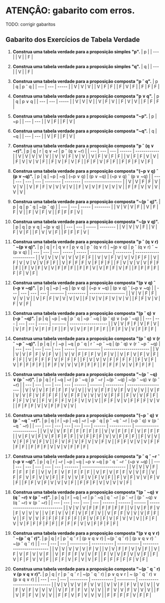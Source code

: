 # ATENÇÂO: gabarito com erros.

TODO: corrigir gabaritos

## Gabarito dos Exercícios de Tabela Verdade

1. **Construa uma tabela verdade para a proposição simples "p".**
   | p   |
   | --- |
   | V   |
   | F   |

2. **Construa uma tabela verdade para a proposição simples "q".**
   | q   |
   | --- |
   | V   |
   | F   |

3. **Construa uma tabela verdade para a proposição composta "p ˆ q".**
   | p   | q   | p ˆ q |
   | --- | --- | ----- |
   | V   | V   | V     |
   | V   | F   | F     |
   | F   | V   | F     |
   | F   | F   | F     |

4. **Construa uma tabela verdade para a proposição composta "p ∨ q".**
   | p   | q   | p ∨ q |
   | --- | --- | ----- |
   | V   | V   | V     |
   | V   | F   | V     |
   | F   | V   | V     |
   | F   | F   | F     |

5. **Construa uma tabela verdade para a proposição composta "~p".**
   | p   | ~p  |
   | --- | --- |
   | V   | F   |
   | F   | V   |

6. **Construa uma tabela verdade para a proposição composta "~q".**
   | q   | ~q  |
   | --- | --- |
   | V   | F   |
   | F   | V   |

7. **Construa uma tabela verdade para a proposição composta "p ˆ (q ∨ ~r)".**
   | p   | q   | r   | q ∨ ~r | p ˆ (q ∨ ~r) |
   | --- | --- | --- | ------ | ------------ |
   | V   | V   | V   | V      | V            |
   | V   | V   | F   | V      | V            |
   | V   | F   | V   | F      | F            |
   | V   | F   | F   | V      | V            |
   | F   | V   | V   | V      | F            |
   | F   | V   | F   | V      | F            |
   | F   | F   | V   | F      | F            |
   | F   | F   | F   | V      | F            |

8. **Construa uma tabela verdade para a proposição composta "(~p ∨ q) ˆ (p ∨ ~q)".**
   | p   | q   | ~p  | ~q  | (~p ∨ q) | (p ∨ ~q) | (~p ∨ q) ˆ (p ∨ ~q) |
   | --- | --- | --- | --- | -------- | -------- | ------------------- |
   | V   | V   | F   | F   | V        | V        | V                   |
   | V   | F   | F   | V   | V        | V        | V                   |
   | F   | V   | V   | F   | V        | V        | V                   |
   | F   | F   | V   | V   | V        | V        | V                   |

9. **Construa uma tabela verdade para a proposição composta "~(p ˆ q)".**
   | p   | q   | p ˆ q | ~(p ˆ q) |
   | --- | --- | ----- | -------- |
   | V   | V   | V     | F        |
   | V   | F   | F     | V        |
   | F   | V   | F     | V        |
   | F   | F   | F     | V        |

10. **Construa uma tabela verdade para a proposição composta "~(p ∨ q)".**
    | p   | q   | p ∨ q | ~(p ∨ q) |
    | --- | --- | ----- | -------- |
    | V   | V   | V     | F        |
    | V   | F   | V     | F        |
    | F   | V   | V     | F        |
    | F   | F   | F     | V        |

11. **Construa uma tabela verdade para a proposição composta "p ˆ (q ∨ r) ˆ ~(p ∨ q)".**
    | p   | q   | r   | q ∨ r | p ∨ q | p ˆ (q ∨ r) | ~(p ∨ q) | p ˆ (q ∨ r) ˆ ~(p ∨ q) |
    | --- | --- | --- | ----- | ----- | ----------- | -------- | ----------------------- |
    | V   | V   | V   | V     | V     | V           | F        | F                       |
    | V   | V   | F   | V     | V     | V           | F        | F                       |
    | V   | F   | V   | V     | V     | V           | F        | F                       |
    | V   | F   | F   | F     | V     | F           | F        | F                       |
    | F   | V   | V   | V     | V     | F           | F        | F                       |
    | F   | V   | F   | V     | V     | F           | F        | F                       |
    | F   | F   | V   | V     | F     | F           | V        | F                       |
    | F   | F   | F   | F     | F     | F           | V        | F                       |

12. **Construa uma tabela verdade para a proposição composta "(p ∨ q) ˆ (~p ∨ ~q)".**
    | p   | q   | ~p  | ~q  | (p ∨ q) | (~p ∨ ~q) | (p ∨ q) ˆ (~p ∨ ~q) |
    | --- | --- | --- | --- | ------- | --------- | ------------------ |
    | V   | V   | F   | F   | V       | V         | V                  |
    | V   | F   | F   | V   | V       | V         | V                  |
    | F   | V   | V   | F   | V       | V         | V                  |
    | F   | F   | V   | V   | F       | V         | F                  |

13. **Construa uma tabela verdade para a proposição composta "(p ˆ q) ∨ (~p ˆ ~q)".**
    | p   | q   | ~p  | ~q  | p ˆ q | ~p ˆ ~q | (p ˆ q) ∨ (~p ˆ ~q) |
    | --- | --- | --- | --- | ----- | ------- | ------------------- |
    | V   | V   | F   | F   | V     | F       | V                   |
    | V   | F   | F   | V   | F     | F       | F                   |
    | F   | V   | V   | F   | F     | F       | F                   |
    | F   | F   | V   | V   | F     | F       | F                   |

14. **Construa uma tabela verdade para a proposição composta "(p ˆ q) ∨ (r ˆ ~p ˆ ~q)".**
    | p   | q   | r   | ~p  | ~q  | p ˆ q | r ˆ ~p ˆ ~q | (p ˆ q) ∨ (r ˆ ~p ˆ ~q) |
    | --- | --- | --- | --- | --- | ----- | ----------- | ----------------------- |
    | V   | V   | V   | F   | F   | V     | F           | V                       |
    | V   | V   | F   | F   | F   | V     | F           | V                       |
    | V   | F   | V   | F   | V   | F     | F           | F                       |
    | V   | F   | F   | F   | V   | F     | F           | F                       |
    | F   | V   | V   | V   | F   | F     | F           | F                       |
    | F   | V   | F   | V   | F   | F     | F           | F                       |
    | F   | F   | V   | V   | V   | F     | F           | F                       |
    | F   | F   | F   | V   | V   | F     | F           | F                       |

15. **Construa uma tabela verdade para a proposição composta "~(p ˆ ~q) ∨ (p ˆ ~r)".**
    | p   | q   | r   | ~q  | ~r  | p ˆ ~q | p ˆ ~r | ~(p ˆ ~q) | ~(p ˆ ~q) ∨ (p ˆ ~r) |
    | --- | --- | --- | --- | --- | ------ | ------ | --------- | ------------------- |
    | V   | V   | V   | F   | F   | F      | F      | V         | V                   |
    | V   | V   | F   | F   | V   | F      | V      | V         | V                   |
    | V   | F   | V   | V   | F   | V      | F      | F         | F                   |
    | V   | F   | F   | V   | V   | V      | V      | F         | F                   |
    | F   | V   | V   | F   | F   | F      | F      | V         | V                   |
    | F   | V   | F   | F   | V   | F      | V      | V         | V                   |
    | F   | F   | V   | V   | F   | F      | F      | V         | V                   |
    | F   | F   | F   | V   | V   | F      | F      | V         | V                   |

16. **Construa uma tabela verdade para a proposição composta "(~p ˆ q) ∨ (p ˆ ~q ˆ ~r)".**
    | p   | q   | r   | ~p  | ~q  | ~r  | ~p ˆ q | p ˆ ~q ˆ ~r | (~p ˆ q) ∨ (p ˆ ~q ˆ ~r) |
    | --- | --- | --- | --- | --- | --- | ------ | ----------- | ------------------------ |
    | V   | V   | V   | F   | F   | F   | F      | F           | F                        |
    | V   | V   | F   | F   | F   | V   | F      | F           | F                        |
    | V   | F   | V   | F   | V   | F   | F      | F           | F                        |
    | V   | F   | F   | F   | V   | V   | F      | F           | F                        |
    | F   | V   | V   | V   | F   | F   | V      | F           | V                        |
    | F   | V   | F   | V   | F   | V   | V      | F           | V                        |
    | F   | F   | V   | V   | V   | F   | F      | F           | F                        |
    | F   | F   | F   | V   | V   | V   | F      | F           | F                        |

17. **Construa uma tabela verdade para a proposição composta "p ˆ q ˆ ~r ˆ (~p ∨ ~q)".**
    | p   | q   | r   | ~r  | ~p  | ~q  | ~p ∨ ~q | p ˆ q ˆ ~r ˆ (~p ∨ ~q) |
    | --- | --- | --- | --- | --- | --- | ------- | ---------------------- |
    | V   | V   | V   | F   | F   | F   | F       | F                      |
    | V   | V   | F   | V   | F   | F   | F       | F                      |
    | V   | F   | V   | F   | F   | V   | V       | F                      |
    | V   | F   | F   | V   | F   | V   | V       | F                      |
    | F   | V   | V   | F   | V   | F   | V       | F                      |
    | F   | V   | F   | V   | V   | F   | V       | F                      |
    | F   | F   | V   | F   | V   | V   | V       | F                      |
    | F   | F   | F   | V   | V   | V   | V       | F                      |

18. **Construa uma tabela verdade para a proposição composta "(p ˆ ~q) ∨ (q ˆ ~r) ∨ (p ˆ ~r)".**
    | p   | q   | r   | ~q  | ~r  | p ˆ ~q | q ˆ ~r | p ˆ ~r | (p ˆ ~q) ∨ (q ˆ ~r) ∨ (p ˆ ~r) |
    | --- | --- | --- | --- | --- | ------ | ------ | ------ | ------------------------------ |
    | V   | V   | V   | F   | F   | F      | F      | F      | F                              |
    | V   | V   | F   | F   | V   | F      | V      | V      | V                              |
    | V   | F   | V   | V   | F   | V      | F      | F      | V                              |
    | V   | F   | F   | V   | V   | V      | F      | F      | V                              |
    | F   | V   | V   | F   | F   | F      | F      | F      | F                              |
    | F   | V   | F   | F   | V   | F      | V      | V      | V                              |
    | F   | F   | V   | V   | F   | F      | F      | F      | F                              |
    | F   | F   | F   | V   | V   | F      | F      | F      | F                              |

19. **Construa uma tabela verdade para a proposição composta "(p ∨ q ∨ r) ˆ ~(p ˆ q ˆ r)".**
    | p   | q   | r   | p ˆ q ˆ r | (p ∨ q ∨ r) | ~(p ˆ q ˆ r) | (p ∨ q ∨ r) ˆ ~(p ˆ q ˆ r) |
    | --- | --- | --- | --------- | ----------- | ----------- | -------------------------- |
    | V   | V   | V   | V         | V           | F           | V                          |
    | V   | V   | F   | F         | V           | V           | F                          |
    | V   | F   | V   | F         | V           | V           | F                          |
    | V   | F   | F   | F         | V           | V           | F                          |
    | F   | V   | V   | F         | V           | V           | F                          |
    | F   | V   | F   | F         | V           | V           | F                          |
    | F   | F   | V   | F         | V           | V           | F                          |
    | F   | F   | F   | F         | F           | V           | F                          |

20. **Construa uma tabela verdade para a proposição composta "~(p ˆ q ˆ r) ∨ (p ∨ q ∨ r)".**
    | p   | q   | r   | p ˆ q ˆ r | ~(p ˆ q ˆ r) | p ∨ q ∨ r | ~ (p ˆ q ˆ r) ∨ (p ∨ q ∨ r) |
    | --- | --- | --- | --------- | ----------- | --------- | ----------------------------- |
    | V   | V   | V   | V         | F           | V         | V                             |
    | V   | V   | F   | F         | V           | V         | V                             |
    | V   | F   | V   | F         | V           | V         | V                             |
    | V   | F   | F   | F         | V           | V         | V                             |
    | F   | V   | V   | F         | V           | V         | V                             |
    | F   | V   | F   | F         | V           | V         | V                             |
    | F   | F   | V   | F         | V           | V         | V                             |
    | F   | F   | F   | F         | V           | F         | F                             |

